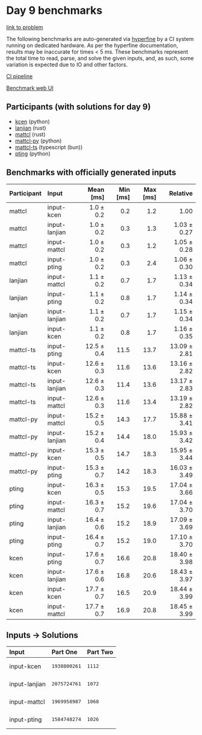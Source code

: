 # Day 9 benchmarks

[link to problem](https://adventofcode.com/2023/day/9)

The following benchmarks are auto-generated via
[hyperfine](https://github.com/sharkdp/hyperfine) by a CI system running on
dedicated hardware. As per the hyperfine documentation, results may be
inaccurate for times < 5 ms. These benchmarks represent the total time to read,
parse, and solve the given inputs, and, as such, some variation is expected due
to IO and other factors.

[CI pipeline](http://ci.papercode.net:8080/teams/main/pipelines/aoc2023)

[Benchmark web UI](https://aoc.ancalagon.black)


## Participants (with solutions for day 9)

- [kcen](https://github.com/kcen/aoc2023) (python)
- [lanjian](https://github.com/lanjian/aoc-2023) (rust)
- [mattcl](https://github.com/mattcl/aoc2023) (rust)
- [mattcl-py](https://github.com/mattcl/aoc2023-py) (python)
- [mattcl-ts](https://github.com/mattcl/aoc2023-js) (typescript (bun))
- [pting](https://github.com/pting/aoc2023) (python)


## Benchmarks with officially generated inputs

| Participant | Input | Mean [ms] | Min [ms] | Max [ms] | Relative |
|:---|:---|---:|---:|---:|---:|
| mattcl | input-kcen | 1.0 ± 0.2 | 0.2 | 1.2 | 1.00 |
| mattcl | input-lanjian | 1.0 ± 0.2 | 0.3 | 1.3 | 1.03 ± 0.27 |
| mattcl | input-mattcl | 1.0 ± 0.2 | 0.3 | 1.2 | 1.05 ± 0.28 |
| mattcl | input-pting | 1.0 ± 0.2 | 0.3 | 2.4 | 1.06 ± 0.30 |
| lanjian | input-mattcl | 1.1 ± 0.2 | 0.7 | 1.7 | 1.13 ± 0.34 |
| lanjian | input-pting | 1.1 ± 0.2 | 0.8 | 1.7 | 1.14 ± 0.34 |
| lanjian | input-lanjian | 1.1 ± 0.2 | 0.7 | 1.7 | 1.15 ± 0.34 |
| lanjian | input-kcen | 1.1 ± 0.2 | 0.8 | 1.7 | 1.16 ± 0.35 |
| mattcl-ts | input-pting | 12.5 ± 0.4 | 11.5 | 13.7 | 13.09 ± 2.81 |
| mattcl-ts | input-kcen | 12.6 ± 0.3 | 11.6 | 13.6 | 13.16 ± 2.82 |
| mattcl-ts | input-lanjian | 12.6 ± 0.3 | 11.4 | 13.6 | 13.17 ± 2.83 |
| mattcl-ts | input-mattcl | 12.6 ± 0.3 | 11.6 | 13.4 | 13.19 ± 2.82 |
| mattcl-py | input-mattcl | 15.2 ± 0.5 | 14.3 | 17.7 | 15.88 ± 3.41 |
| mattcl-py | input-lanjian | 15.2 ± 0.4 | 14.4 | 18.0 | 15.93 ± 3.42 |
| mattcl-py | input-kcen | 15.3 ± 0.5 | 14.7 | 18.3 | 15.95 ± 3.44 |
| mattcl-py | input-pting | 15.3 ± 0.7 | 14.2 | 18.3 | 16.03 ± 3.49 |
| pting | input-kcen | 16.3 ± 0.5 | 15.3 | 19.5 | 17.04 ± 3.66 |
| pting | input-mattcl | 16.3 ± 0.7 | 15.2 | 19.6 | 17.04 ± 3.70 |
| pting | input-lanjian | 16.4 ± 0.6 | 15.2 | 18.9 | 17.09 ± 3.69 |
| pting | input-pting | 16.4 ± 0.7 | 15.2 | 19.0 | 17.10 ± 3.70 |
| kcen | input-pting | 17.6 ± 0.7 | 16.6 | 20.8 | 18.40 ± 3.98 |
| kcen | input-lanjian | 17.6 ± 0.6 | 16.8 | 20.6 | 18.43 ± 3.97 |
| kcen | input-kcen | 17.7 ± 0.7 | 16.5 | 20.9 | 18.44 ± 3.99 |
| kcen | input-mattcl | 17.7 ± 0.7 | 16.9 | 20.8 | 18.45 ± 3.99 |


## Inputs -> Solutions

| Input | Part One | Part Two |
|:---|:---|:---|
|input-kcen|<pre>1938800261</pre>|<pre>1112</pre>|
|input-lanjian|<pre>2075724761</pre>|<pre>1072</pre>|
|input-mattcl|<pre>1969958987</pre>|<pre>1068</pre>|
|input-pting|<pre>1584748274</pre>|<pre>1026</pre>|